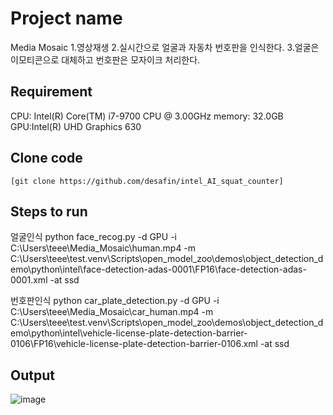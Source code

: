 # Project name
Media Mosaic
1.영상재생
2.실시간으로 얼굴과 자동차 번호판을 인식한다.
3.얼굴은 이모티콘으로 대체하고 번호판은 모자이크 처리한다.


## Requirement

CPU:	Intel(R) Core(TM) i7-9700 CPU @ 3.00GHz
memory:	32.0GB
GPU:Intel(R) UHD Graphics 630



## Clone code



```shell
[git clone https://github.com/desafin/intel_AI_squat_counter]
```




## Steps to run

얼굴인식
python face_recog.py -d GPU -i C:\Users\teee\Media_Mosaic\human.mp4 -m C:\Users\teee\test\.venv\Scripts\open_model_zoo\demos\object_detection_demo\python\intel\face-detection-adas-0001\FP16\face-detection-adas-0001.xml -at ssd



번호판인식
python car_plate_detection.py -d GPU -i C:\Users\teee\Media_Mosaic\car_human.mp4 -m C:\Users\teee\test\.venv\Scripts\open_model_zoo\demos\object_detection_demo\python\intel\vehicle-license-plate-detection-barrier-0106\FP16\vehicle-license-plate-detection-barrier-0106.xml -at ssd



## Output

![image](https://github.com/kithousand/kcci.intel.ai.project/assets/96045246/9028e300-2621-4c5a-819e-3b512c3db568)

